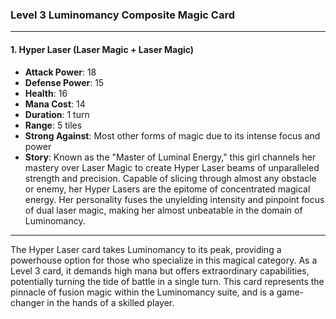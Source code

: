 ### Level 3 Luminomancy Composite Magic Card

---

#### 1. Hyper Laser (Laser Magic + Laser Magic)

- **Attack Power**: 18
- **Defense Power**: 15
- **Health**: 16
- **Mana Cost**: 14
- **Duration**: 1 turn
- **Range**: 5 tiles
- **Strong Against**: Most other forms of magic due to its intense focus and power
- **Story**: Known as the "Master of Luminal Energy," this girl channels her mastery over Laser Magic to create Hyper Laser beams of unparalleled strength and precision. Capable of slicing through almost any obstacle or enemy, her Hyper Lasers are the epitome of concentrated magical energy. Her personality fuses the unyielding intensity and pinpoint focus of dual laser magic, making her almost unbeatable in the domain of Luminomancy.

---

The Hyper Laser card takes Luminomancy to its peak, providing a powerhouse option for those who specialize in this magical category. As a Level 3 card, it demands high mana but offers extraordinary capabilities, potentially turning the tide of battle in a single turn. This card represents the pinnacle of fusion magic within the Luminomancy suite, and is a game-changer in the hands of a skilled player.
